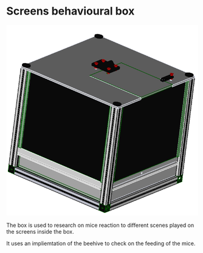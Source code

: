 # Screens behavioural box


![](images/Final.PNG)


The box is used to research on mice reaction to different scenes played on the screens inside the box.

It uses an impliemtation of the beehive to check on the feeding of the mice.